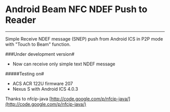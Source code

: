 Android Beam NFC NDEF Push to Reader
===============
-------------------------------

Simple Receive NDEF message (SNEP) push from Android ICS in P2P mode with "Touch to Beam" function.

###Under development version#

  * Now can receive only simple text NDEF message

#####Testing on#

  * ACS ACR 122U firmware 207
  * Nexus S with Android ICS 4.0.3

Thanks to nfcip-java [http://code.google.com/p/nfcip-java/](http://code.google.com/p/nfcip-java/) 